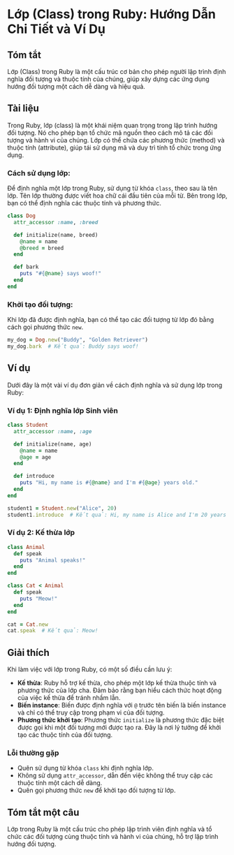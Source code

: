 <!--
Meta Description: # Lớp (Class) trong Ruby: Hướng Dẫn Chi Tiết và Ví Dụ ## Tóm tắt Lớp (Class) trong Ruby là một cấu trúc cơ bản cho phép người lập trình định nghĩa đối...
Meta Keywords: lớp, ruby, đối, tượng, name
-->

# Lớp (Class) trong Ruby: Hướng Dẫn Chi Tiết và Ví Dụ

## Tóm tắt
Lớp (Class) trong Ruby là một cấu trúc cơ bản cho phép người lập trình định nghĩa đối tượng và thuộc tính của chúng, giúp xây dựng các ứng dụng hướng đối tượng một cách dễ dàng và hiệu quả.

## Tài liệu
Trong Ruby, lớp (class) là một khái niệm quan trọng trong lập trình hướng đối tượng. Nó cho phép bạn tổ chức mã nguồn theo cách mô tả các đối tượng và hành vi của chúng. Lớp có thể chứa các phương thức (method) và thuộc tính (attribute), giúp tái sử dụng mã và duy trì tính tổ chức trong ứng dụng.

### Cách sử dụng lớp:
Để định nghĩa một lớp trong Ruby, sử dụng từ khóa `class`, theo sau là tên lớp. Tên lớp thường được viết hoa chữ cái đầu tiên của mỗi từ. Bên trong lớp, bạn có thể định nghĩa các thuộc tính và phương thức.

```ruby
class Dog
  attr_accessor :name, :breed

  def initialize(name, breed)
    @name = name
    @breed = breed
  end

  def bark
    puts "#{@name} says woof!"
  end
end
```

### Khởi tạo đối tượng:
Khi lớp đã được định nghĩa, bạn có thể tạo các đối tượng từ lớp đó bằng cách gọi phương thức `new`.

```ruby
my_dog = Dog.new("Buddy", "Golden Retriever")
my_dog.bark  # Kết quả: Buddy says woof!
```

## Ví dụ
Dưới đây là một vài ví dụ đơn giản về cách định nghĩa và sử dụng lớp trong Ruby:

### Ví dụ 1: Định nghĩa lớp Sinh viên

```ruby
class Student
  attr_accessor :name, :age

  def initialize(name, age)
    @name = name
    @age = age
  end

  def introduce
    puts "Hi, my name is #{@name} and I'm #{@age} years old."
  end
end

student1 = Student.new("Alice", 20)
student1.introduce  # Kết quả: Hi, my name is Alice and I'm 20 years old.
```

### Ví dụ 2: Kế thừa lớp

```ruby
class Animal
  def speak
    puts "Animal speaks!"
  end
end

class Cat < Animal
  def speak
    puts "Meow!"
  end
end

cat = Cat.new
cat.speak  # Kết quả: Meow!
```

## Giải thích
Khi làm việc với lớp trong Ruby, có một số điều cần lưu ý:
- **Kế thừa**: Ruby hỗ trợ kế thừa, cho phép một lớp kế thừa thuộc tính và phương thức của lớp cha. Đảm bảo rằng bạn hiểu cách thức hoạt động của việc kế thừa để tránh nhầm lẫn.
- **Biến instance**: Biến được định nghĩa với `@` trước tên biến là biến instance và chỉ có thể truy cập trong phạm vi của đối tượng.
- **Phương thức khởi tạo**: Phương thức `initialize` là phương thức đặc biệt được gọi khi một đối tượng mới được tạo ra. Đây là nơi lý tưởng để khởi tạo các thuộc tính của đối tượng.

### Lỗi thường gặp
- Quên sử dụng từ khóa `class` khi định nghĩa lớp.
- Không sử dụng `attr_accessor`, dẫn đến việc không thể truy cập các thuộc tính một cách dễ dàng.
- Quên gọi phương thức `new` để khởi tạo đối tượng từ lớp.

## Tóm tắt một câu
Lớp trong Ruby là một cấu trúc cho phép lập trình viên định nghĩa và tổ chức các đối tượng cùng thuộc tính và hành vi của chúng, hỗ trợ lập trình hướng đối tượng.